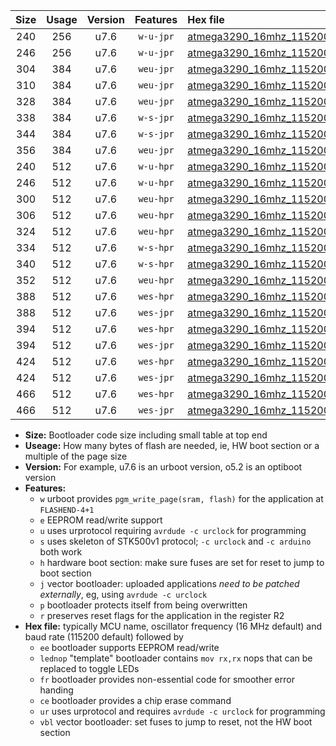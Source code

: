 |Size|Usage|Version|Features|Hex file|
|:-:|:-:|:-:|:-:|:--|
|240|256|u7.6|`w-u-jpr`|[atmega3290_16mhz_115200bps_ur_vbl.hex](https://raw.githubusercontent.com/stefanrueger/urboot/main//atmega3290_16mhz_115200bps_ur_vbl.hex)|
|246|256|u7.6|`w-u-jpr`|[atmega3290_16mhz_115200bps_lednop_ur_vbl.hex](https://raw.githubusercontent.com/stefanrueger/urboot/main//atmega3290_16mhz_115200bps_lednop_ur_vbl.hex)|
|304|384|u7.6|`weu-jpr`|[atmega3290_16mhz_115200bps_ee_ur_vbl.hex](https://raw.githubusercontent.com/stefanrueger/urboot/main//atmega3290_16mhz_115200bps_ee_ur_vbl.hex)|
|310|384|u7.6|`weu-jpr`|[atmega3290_16mhz_115200bps_ee_lednop_ur_vbl.hex](https://raw.githubusercontent.com/stefanrueger/urboot/main//atmega3290_16mhz_115200bps_ee_lednop_ur_vbl.hex)|
|328|384|u7.6|`weu-jpr`|[atmega3290_16mhz_115200bps_ee_lednop_fr_ur_vbl.hex](https://raw.githubusercontent.com/stefanrueger/urboot/main//atmega3290_16mhz_115200bps_ee_lednop_fr_ur_vbl.hex)|
|338|384|u7.6|`w-s-jpr`|[atmega3290_16mhz_115200bps_vbl.hex](https://raw.githubusercontent.com/stefanrueger/urboot/main//atmega3290_16mhz_115200bps_vbl.hex)|
|344|384|u7.6|`w-s-jpr`|[atmega3290_16mhz_115200bps_lednop_vbl.hex](https://raw.githubusercontent.com/stefanrueger/urboot/main//atmega3290_16mhz_115200bps_lednop_vbl.hex)|
|356|384|u7.6|`weu-jpr`|[atmega3290_16mhz_115200bps_ee_lednop_fr_ce_ur_vbl.hex](https://raw.githubusercontent.com/stefanrueger/urboot/main//atmega3290_16mhz_115200bps_ee_lednop_fr_ce_ur_vbl.hex)|
|240|512|u7.6|`w-u-hpr`|[atmega3290_16mhz_115200bps_ur.hex](https://raw.githubusercontent.com/stefanrueger/urboot/main//atmega3290_16mhz_115200bps_ur.hex)|
|246|512|u7.6|`w-u-hpr`|[atmega3290_16mhz_115200bps_lednop_ur.hex](https://raw.githubusercontent.com/stefanrueger/urboot/main//atmega3290_16mhz_115200bps_lednop_ur.hex)|
|300|512|u7.6|`weu-hpr`|[atmega3290_16mhz_115200bps_ee_ur.hex](https://raw.githubusercontent.com/stefanrueger/urboot/main//atmega3290_16mhz_115200bps_ee_ur.hex)|
|306|512|u7.6|`weu-hpr`|[atmega3290_16mhz_115200bps_ee_lednop_ur.hex](https://raw.githubusercontent.com/stefanrueger/urboot/main//atmega3290_16mhz_115200bps_ee_lednop_ur.hex)|
|324|512|u7.6|`weu-hpr`|[atmega3290_16mhz_115200bps_ee_lednop_fr_ur.hex](https://raw.githubusercontent.com/stefanrueger/urboot/main//atmega3290_16mhz_115200bps_ee_lednop_fr_ur.hex)|
|334|512|u7.6|`w-s-hpr`|[atmega3290_16mhz_115200bps.hex](https://raw.githubusercontent.com/stefanrueger/urboot/main//atmega3290_16mhz_115200bps.hex)|
|340|512|u7.6|`w-s-hpr`|[atmega3290_16mhz_115200bps_lednop.hex](https://raw.githubusercontent.com/stefanrueger/urboot/main//atmega3290_16mhz_115200bps_lednop.hex)|
|352|512|u7.6|`weu-hpr`|[atmega3290_16mhz_115200bps_ee_lednop_fr_ce_ur.hex](https://raw.githubusercontent.com/stefanrueger/urboot/main//atmega3290_16mhz_115200bps_ee_lednop_fr_ce_ur.hex)|
|388|512|u7.6|`wes-hpr`|[atmega3290_16mhz_115200bps_ee.hex](https://raw.githubusercontent.com/stefanrueger/urboot/main//atmega3290_16mhz_115200bps_ee.hex)|
|388|512|u7.6|`wes-jpr`|[atmega3290_16mhz_115200bps_ee_vbl.hex](https://raw.githubusercontent.com/stefanrueger/urboot/main//atmega3290_16mhz_115200bps_ee_vbl.hex)|
|394|512|u7.6|`wes-hpr`|[atmega3290_16mhz_115200bps_ee_lednop.hex](https://raw.githubusercontent.com/stefanrueger/urboot/main//atmega3290_16mhz_115200bps_ee_lednop.hex)|
|394|512|u7.6|`wes-jpr`|[atmega3290_16mhz_115200bps_ee_lednop_vbl.hex](https://raw.githubusercontent.com/stefanrueger/urboot/main//atmega3290_16mhz_115200bps_ee_lednop_vbl.hex)|
|424|512|u7.6|`wes-hpr`|[atmega3290_16mhz_115200bps_ee_lednop_fr.hex](https://raw.githubusercontent.com/stefanrueger/urboot/main//atmega3290_16mhz_115200bps_ee_lednop_fr.hex)|
|424|512|u7.6|`wes-jpr`|[atmega3290_16mhz_115200bps_ee_lednop_fr_vbl.hex](https://raw.githubusercontent.com/stefanrueger/urboot/main//atmega3290_16mhz_115200bps_ee_lednop_fr_vbl.hex)|
|466|512|u7.6|`wes-hpr`|[atmega3290_16mhz_115200bps_ee_lednop_fr_ce.hex](https://raw.githubusercontent.com/stefanrueger/urboot/main//atmega3290_16mhz_115200bps_ee_lednop_fr_ce.hex)|
|466|512|u7.6|`wes-jpr`|[atmega3290_16mhz_115200bps_ee_lednop_fr_ce_vbl.hex](https://raw.githubusercontent.com/stefanrueger/urboot/main//atmega3290_16mhz_115200bps_ee_lednop_fr_ce_vbl.hex)|

- **Size:** Bootloader code size including small table at top end
- **Useage:** How many bytes of flash are needed, ie, HW boot section or a multiple of the page size
- **Version:** For example, u7.6 is an urboot version, o5.2 is an optiboot version
- **Features:**
  + `w` urboot provides `pgm_write_page(sram, flash)` for the application at `FLASHEND-4+1`
  + `e` EEPROM read/write support
  + `u` uses urprotocol requiring `avrdude -c urclock` for programming
  + `s` uses skeleton of STK500v1 protocol; `-c urclock` and `-c arduino` both work
  + `h` hardware boot section: make sure fuses are set for reset to jump to boot section
  + `j` vector bootloader: uploaded applications *need to be patched externally*, eg, using `avrdude -c urclock`
  + `p` bootloader protects itself from being overwritten
  + `r` preserves reset flags for the application in the register R2
- **Hex file:** typically MCU name, oscillator frequency (16 MHz default) and baud rate (115200 default) followed by
  + `ee` bootloader supports EEPROM read/write
  + `lednop` "template" bootloader contains `mov rx,rx` nops that can be replaced to toggle LEDs
  + `fr` bootloader provides non-essential code for smoother error handing
  + `ce` bootloader provides a chip erase command
  + `ur` uses urprotocol and requires `avrdude -c urclock` for programming
  + `vbl` vector bootloader: set fuses to jump to reset, not the HW boot section
